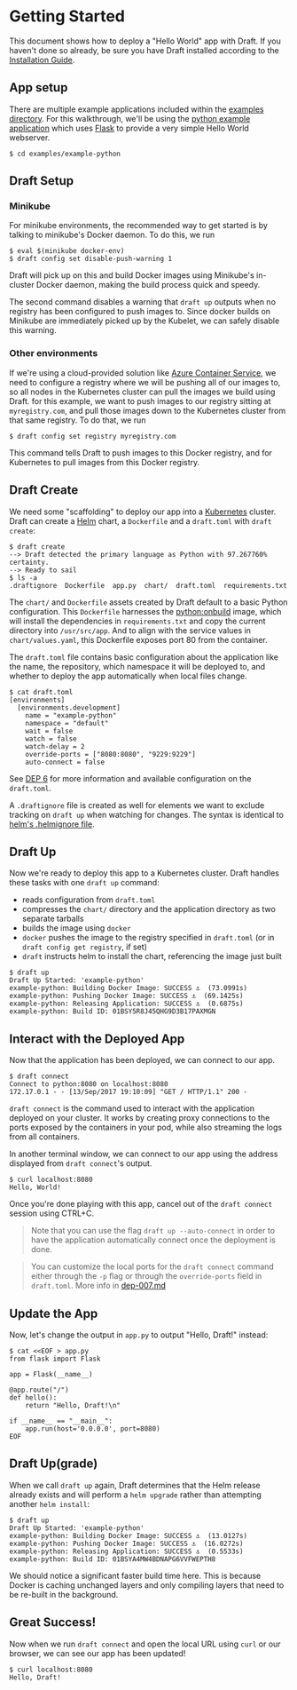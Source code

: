# Getting Started

This document shows how to deploy a "Hello World" app with Draft. If you haven't done so already, be sure you have Draft installed according to the [Installation Guide][Installation Guide].

## App setup

There are multiple example applications included within the [examples directory](../examples). For this walkthrough, we'll be using the [python example application](../examples/example-python) which uses [Flask](http://flask.pocoo.org/) to provide a very simple Hello World webserver.

```shell
$ cd examples/example-python
```

## Draft Setup

### Minikube

For minikube environments, the recommended way to get started is by talking to minikube's Docker daemon. To do this, we run

```shell
$ eval $(minikube docker-env)
$ draft config set disable-push-warning 1
```

Draft will pick up on this and build Docker images using Minikube's in-cluster Docker daemon, making the build process quick and speedy.

The second command disables a warning that `draft up` outputs when no registry has been configured to push images to. Since docker builds on Minikube are immediately picked up by the Kubelet, we can safely disable this warning.

### Other environments

If we're using a cloud-provided solution like [Azure Container Service](https://azure.microsoft.com/en-us/services/container-service/), we need to configure a registry where we will be pushing all of our images to, so all nodes in the Kubernetes cluster can pull the images we build using Draft. for this example, we want to push images to our registry sitting at `myregistry.com`, and pull those images down to the Kubernetes cluster from that same registry. To do that, we run

```shell
$ draft config set registry myregistry.com
```

This command tells Draft to push images to this Docker registry, and for Kubernetes to pull images from this Docker registry.

## Draft Create

We need some "scaffolding" to deploy our app into a [Kubernetes](https://kubernetes.io/) cluster. Draft can create a [Helm](https://helm.sh/) chart, a `Dockerfile` and a `draft.toml` with `draft create`:

```shell
$ draft create
--> Draft detected the primary language as Python with 97.267760% certainty.
--> Ready to sail
$ ls -a
.draftignore  Dockerfile  app.py  chart/  draft.toml  requirements.txt
```

The `chart/` and `Dockerfile` assets created by Draft default to a basic Python configuration. This `Dockerfile` harnesses the [python:onbuild](https://hub.docker.com/_/python/) image, which will install the dependencies in `requirements.txt` and copy the current directory into `/usr/src/app`. And to align with the service values in `chart/values.yaml`, this Dockerfile exposes port 80 from the container.

The `draft.toml` file contains basic configuration about the application like the name, the repository, which namespace it will be deployed to, and whether to deploy the app automatically when local files change.

```shell
$ cat draft.toml
[environments]
  [environments.development]
    name = "example-python"
    namespace = "default"
    wait = false
    watch = false
    watch-delay = 2
    override-ports = ["8080:8080", "9229:9229"]
    auto-connect = false    
```

See [DEP 6](reference/dep-006.md) for more information and available configuration on the `draft.toml`.

A `.draftignore` file is created as well for elements we want to exclude tracking on `draft up` when watching for changes. The syntax is identical to [helm's .helmignore file](https://github.com/kubernetes/helm/blob/master/pkg/repo/repotest/testdata/examplechart/.helmignore).

## Draft Up

Now we're ready to deploy this app to a Kubernetes cluster. Draft handles these tasks with one `draft up` command:

- reads configuration from `draft.toml`
- compresses the `chart/` directory and the application directory as two separate tarballs
- builds the image using `docker`
- `docker` pushes the image to the registry specified in `draft.toml` (or in `draft config get registry`, if set)
- `draft` instructs helm to install the chart, referencing the image just built

```shell
$ draft up
Draft Up Started: 'example-python'
example-python: Building Docker Image: SUCCESS ⚓  (73.0991s)
example-python: Pushing Docker Image: SUCCESS ⚓  (69.1425s)
example-python: Releasing Application: SUCCESS ⚓  (0.6875s)
example-python: Build ID: 01BSY5R8J45QHG9D3B17PAXMGN
```

## Interact with the Deployed App

Now that the application has been deployed, we can connect to our app.

```shell
$ draft connect
Connect to python:8080 on localhost:8080
172.17.0.1 - - [13/Sep/2017 19:10:09] "GET / HTTP/1.1" 200 -
```

`draft connect` is the command used to interact with the application deployed on your cluster. It works by creating proxy connections to the ports exposed by the containers in your pod, while also streaming the logs from all containers.

In another terminal window, we can connect to our app using the address displayed from `draft connect`'s output.

```shell
$ curl localhost:8080
Hello, World!
```

Once you're done playing with this app, cancel out of the `draft connect` session using CTRL+C.

> Note that you can use the flag `draft up --auto-connect` in order to have the application automatically connect once the deployment is done.

> You can customize the local ports for the `draft connect` command either through the `-p` flag or through the `override-ports` field in `draft.toml`. More info in [dep-007.md][dep007]

## Update the App

Now, let's change the output in `app.py` to output "Hello, Draft!" instead:

```shell
$ cat <<EOF > app.py
from flask import Flask

app = Flask(__name__)

@app.route("/")
def hello():
    return "Hello, Draft!\n"

if __name__ == "__main__":
    app.run(host='0.0.0.0', port=8080)
EOF
```

## Draft Up(grade)

When we call `draft up` again, Draft determines that the Helm release already exists and will perform a `helm upgrade` rather than attempting another `helm install`:

```shell
$ draft up
Draft Up Started: 'example-python'
example-python: Building Docker Image: SUCCESS ⚓  (13.0127s)
example-python: Pushing Docker Image: SUCCESS ⚓  (16.0272s)
example-python: Releasing Application: SUCCESS ⚓  (0.5533s)
example-python: Build ID: 01BSYA4MW4BDNAPG6VVFWEPTH8
```

We should notice a significant faster build time here. This is because Docker is caching unchanged layers and only compiling layers that need to be re-built in the background.

## Great Success!

Now when we run `draft connect` and open the local URL using `curl` or our browser, we can see our app has been updated!

```shell
$ curl localhost:8080
Hello, Draft!
```

[Installation Guide]: install.md
[Helm]: https://github.com/kubernetes/helm
[Kubernetes]: https://kubernetes.io/
[Python]: https://www.python.org/
[dep007]: reference/dep-007.md